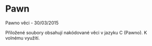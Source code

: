 # Pawn
Pawno věci - 30/03/2015

Přiložené soubory obsahují nakódované věci v jazyku C (Pawno).
K volnému využití.
